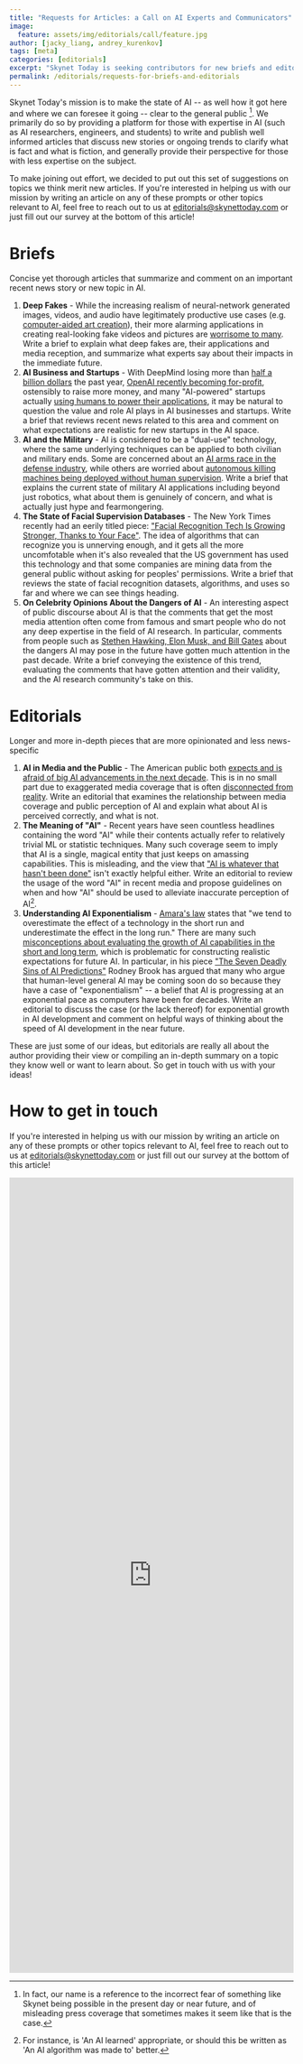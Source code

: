 ```yaml
---
title: "Requests for Articles: a Call on AI Experts and Communicators"
image:
  feature: assets/img/editorials/call/feature.jpg
author: [jacky_liang, andrey_kurenkov]
tags: [meta]
categories: [editorials]
excerpt: "Skynet Today is seeking contributors for new briefs and editorials!"
permalink: /editorials/requests-for-briefs-and-editorials
---
```


Skynet Today's mission is to make the state of AI -- as well how it got here and where we can foresee it going -- clear to the general public [^name]. We primarily do so by providing a platform for those with expertise in AI (such as AI researchers, engineers, and students) to write and publish well informed articles that discuss new stories or ongoing trends to clarify what is fact and what is fiction, and generally provide their perspective for those with less expertise on the subject. 

[^name]: In fact, our name is a reference to the incorrect fear of something like Skynet being possible in the present day or near future, and of misleading press coverage that sometimes makes it seem like that is the case.

To make joining out effort, we decided to put out this set of suggestions on topics we think merit new articles. If you're interested in helping us with our mission by writing an article on any of these prompts or other topics relevant to AI, feel free to reach out to us at [editorials@skynettoday.com](mailto:editorials@skynettoday.com) or just fill out our survey at the bottom of this article!

# Briefs
Concise yet thorough articles that summarize and comment on an important recent news story or new topic in AI.

1. **Deep Fakes** - While the increasing realism of neural-network generated images, videos, and audio have legitimately productive use cases (e.g. [computer-aided art creation](https://www.nvidia.com/en-us/research/ai-playground/)), their more alarming applications in creating real-looking fake videos and pictures are [worrisome to many](https://en.wikipedia.org/wiki/Deepfake#Criticisms). Write a brief to explain what deep fakes are, their applications and media reception, and summarize what experts say about their impacts in the immediate future.
2. **AI Business and Startups** - With DeepMind losing more than [half a billion dollars](https://www.bloomberg.com/news/articles/2019-08-07/alphabet-s-deepmind-takes-on-billion-dollar-debt-as-loss-spirals) the past year, [OpenAI recently becoming for-profit](https://techcrunch.com/2019/03/11/openai-shifts-from-nonprofit-to-capped-profit-to-attract-capital/), ostensibly to raise more money, and many "AI-powered" startups actually [using humans to power their applications](https://www.theverge.com/2019/8/14/20805676/engineer-ai-artificial-intelligence-startup-app-development-outsourcing-humans), it may be natural to question the value and role AI plays in AI businesses and startups. Write a brief that reviews recent news related to this area and comment on what expectations are realistic for new startups in the AI space.
3. **AI and the Military** - AI is considered to be a "dual-use" technology, where the same underlying techniques can be applied to both civilian and military ends. Some are concerned about an [AI arms race in the defense industry](https://foreignpolicy.com/2019/03/05/whoever-predicts-the-future-correctly-will-win-the-ai-arms-race-russia-china-united-states-artificial-intelligence-defense/), while others are worried about [autonomous killing machines being deployed without human supervision](https://www.defenseone.com/technology/2019/03/us-military-changing-killing-machine-robo-tank-program-after-controversy/155256/). Write a brief that explains the current state of military AI applications including beyond just robotics, what about them is genuinely of concern, and what is actually just hype and fearmongering.
4. **The State of Facial Supervision Databases** - The New York Times recently had an eerily titled piece: ["Facial Recognition Tech Is Growing Stronger, Thanks to Your Face"](https://www.nytimes.com/2019/07/13/technology/databases-faces-facial-recognition-technology.html). The idea of algorithms that can recognize you is unnerving enough, and it gets all the more uncomfotable when it's also revealed that the US government has used this technology and that some companies are mining data from the general public without asking for peoples' permissions. Write a brief that reviews the state of facial recognition datasets, algorithms, and uses so far and where we can see things heading.
5. **On Celebrity Opinions About the Dangers of AI** - An interesting aspect of public discourse about AI is that the comments that get the most media attention often come from famous and smart people who do not any deep expertise in the field of AI research. In particular, comments from people such as [Stethen Hawking, Elon Musk, and Bill Gates](https://observer.com/2015/08/stephen-hawking-elon-musk-and-bill-gates-warn-about-artificial-intelligence/) about the dangers AI may pose in the future have gotten much attention in the past decade. Write a brief conveying the existence of this trend, evaluating the comments that have gotten attention and their validity, and the AI research community's take on this.


# Editorials
Longer and more in-depth pieces that are more opinionated and less news-specific

1. **AI in Media and the Public** - The American public both [expects and is afraid of big AI advancements in the next decade](https://www.vox.com/future-perfect/2019/1/9/18174081/fhi-govai-ai-safety-american-public-worried-ai-catastrophe). This is in no small part due to exaggerated media coverage that is often [disconnected from reality](https://royalsociety.org/-/media/policy/projects/ai-narratives/AI-narratives-workshop-findings.pdf). Write an editorial that examines the relationship between media coverage and public perception of AI and explain what about AI is perceived correctly, and what is not.
2. **The Meaning of "AI"** - Recent years have seen countless headlines containing the word "AI" while their contents actually refer to relatively trivial ML or statistic techniques. Many such coverage seem to imply that AI is a single, magical entity that just keeps on amassing capabilities. This is misleading, and the view that ["AI is whatever that hasn't been done"](https://en.wikipedia.org/wiki/AI_effect#"The_AI_effect"_tries_to_redefine_AI_to_mean:_AI_is_anything_that_has_not_been_done_yet) isn't exactly helpful either. Write an editorial to review the usage of the word "AI" in recent media and propose guidelines on when and how "AI" should be used to alleviate inaccurate perception of AI[^example].
3. **Understanding AI Exponentialism** - [Amara's law](https://en.wikipedia.org/wiki/Roy_Amara#Amara's_law) states that "we tend to overestimate the effect of a technology in the short run and underestimate the effect in the long run." There are many such [misconceptions about evaluating the growth of AI capabilities in the short and long term](https://www.technologyreview.com/s/609048/the-seven-deadly-sins-of-ai-predictions/), which is problematic for constructing realistic expectations for future AI. In particular, in his piece ["The Seven Deadly Sins of AI Predictions"](https://www.technologyreview.com/s/609048/the-seven-deadly-sins-of-ai-predictions/) Rodney Brook has argued that many who argue that human-level general AI may be coming soon do so because they have a case of "exponentialism"  -- a belief that AI is progressing at an exponential pace as computers have been for decades. Write an editorial to discuss the case (or the lack thereof) for exponential growth in AI development and comment on helpful ways of thinking about the speed of AI development in the near future.

These are just some of our ideas, but editorials are really all about the author providing their view or compiling an in-depth summary on a topic they know well or want to learn about. So get in touch with us with your ideas!

[^example]: For instance, is 'An AI learned' appropriate, or should this be written as 'An AI algorithm was made to' better.

# How to get in touch

If you're interested in helping us with our mission by writing an article on any of these prompts or other topics relevant to AI, feel free to reach out to us at [editorials@skynettoday.com](mailto:editorials@skynettoday.com) or just fill out our survey at the bottom of this article!


<iframe class="mx-auto text-center" src="https://docs.google.com/forms/d/e/1FAIpQLScDRqeP_jaI10g-AMy_CvqVhjgyi0xF783QKT0O10f3R-sw_g/viewform?embedded=true" width="100%" height="1410" frameborder="0" marginheight="0" marginwidth="0">Loading...</iframe>

 
